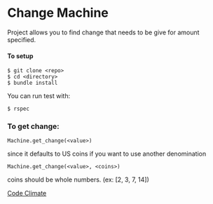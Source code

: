 Change Machine
================

Project allows you to find change that needs to be give for amount specified.

#### To setup

```
$ git clone <repo>
$ cd <directory>
$ bundle install
```

You can run test with:

```
$ rspec
```

### To get change:

```
Machine.get_change(<value>)
```

since it defaults to US coins if you want to use another denomination

```
Machine.get_change(<value>, <coins>)
```
coins should be whole numbers. (ex: [2, 3, 7, 14])

[Code Climate](https://codeclimate.com/github/abrahamoshel/make_change)
